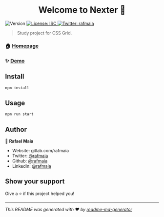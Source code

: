 <h1 align="center">Welcome to Nexter 👋</h1>
<p>
  <img alt="Version" src="https://img.shields.io/badge/version-1.0.0-blue.svg?cacheSeconds=2592000" />
  <a href="#" target="_blank">
    <img alt="License: ISC" src="https://img.shields.io/badge/License-ISC-yellow.svg" />
  </a>
  <a href="https://twitter.com/rafmaia" target="_blank">
    <img alt="Twitter: rafmaia" src="https://img.shields.io/twitter/follow/rafmaia.svg?style=social" />
  </a>
</p>

> Study project for CSS Grid.

### 🏠 [Homepage](https://nexter-project.surge.sh)

### ✨ [Demo](https://nexter-project-develop.surge.sh)

## Install

```sh
npm install
```

## Usage

```sh
npm run start
```

## Author

👤 **Rafael Maia**

* Website: gitlab.com/rafmaia
* Twitter: [@rafmaia](https://twitter.com/rafmaia)
* Github: [@rafmaia](https://github.com/rafmaia)
* LinkedIn: [@rafmaia](https://linkedin.com/in/rafmaia)

## Show your support

Give a ⭐️ if this project helped you!

***
_This README was generated with ❤️ by [readme-md-generator](https://github.com/kefranabg/readme-md-generator)_
